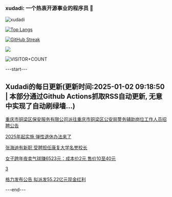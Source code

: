 ### xudadi: 一个热衷开源事业的程序员 👋

![xudadi](https://github-readme-stats-git-masterorgs-github-readme-stats-team.vercel.app/api?username=xudadi)

[![Top Langs](https://github-readme-stats.vercel.app/api/top-langs/?username=xudadi)](https://github.com/anuraghazra/github-readme-stats)

[![GitHub Streak](https://streak-stats.demolab.com?user=xudadi&locale=zh_Hans)](https://git.io/streak-stats)

![](https://raw.githubusercontent.com/xudadi/xudadi/main/assets/github-contribution-grid-snake.svg)

![VISITOR+COUNT](https://komarev.com/ghpvc/?username=xudadi&label=VISITOR+COUNT)


---start---

## Xudadi的每日更新(更新时间:2025-01-02 09:18:50 | 本部分通过Github Actions抓取RSS自动更新, 无意中实现了自动刷绿墙...)

[重庆市铜梁区保安服务有限公司派往重庆市铜梁区公安局警务辅助岗位工作人员招聘公告](https://www.gongkaoleida.com/article/2251632)

[2025年起实施 弹性退休办法来了](https://m.163.com/news/article/JKQU8GQS0001899O.html)

[张海迪有新职 受聘担任康复大学名誉校长](https://m.163.com/news/article/JKQR8UPJ0530M570.html)

[女子跨年夜卖气球赚6523元：成本价2元 售价10至40元](https://m.163.com/news/article/JKQPTKRE0514D3UH.html)

[3](https://m.163.com/touch/news/sub/domestic)

[格力发布公告 拟派发55.22亿元现金红利](https://m.163.com/news/article/JKQNJ4KT0001899O.html)

---end---
